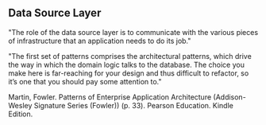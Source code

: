 ## Data Source Layer

"The role of the data source layer is to communicate with the various pieces of infrastructure that an application needs to do its job."

"The first set of patterns comprises the architectural patterns, which drive the way in which the domain logic talks to the database. The choice you make here is far-reaching for your design and thus difficult to refactor, so it’s one that you should pay some attention to."

Martin, Fowler. Patterns of Enterprise Application Architecture (Addison-Wesley Signature Series (Fowler)) (p. 33). Pearson Education. Kindle Edition. 
